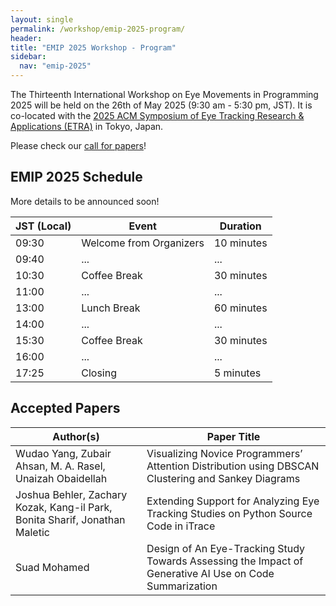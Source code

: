 ```yaml
---
layout: single
permalink: /workshop/emip-2025-program/
header:
title: "EMIP 2025 Workshop - Program"
sidebar:
  nav: "emip-2025"
---
```


The Thirteenth International Workshop on Eye Movements in Programming 2025 will be held on the 26th of May 2025 (9:30 am - 5:30 pm, JST). It is co-located with the [2025 ACM Symposium of Eye Tracking Research & Applications (ETRA)](http://etra.acm.org/2025/) in Tokyo, Japan.

Please check our [call for papers](/workshop/emip-2025/)!

## EMIP 2025 Schedule

More details to be announced soon!

| JST (Local) | Event | Duration |
| --- | --- | --- |
| 09:30 | Welcome from Organizers | 10 minutes |
| 09:40 | ... | ... |
| 10:30 | Coffee Break | 30 minutes |
| 11:00 | ... | ... |
| 13:00 | Lunch Break | 60 minutes |
| 14:00 | ... | ... |
| 15:30 | Coffee Break | 30 minutes |
| 16:00 | ... | ... |
| 17:25 | Closing | 5 minutes |


## Accepted Papers

| Author(s) | Paper Title |
|---|---|
| Wudao Yang, Zubair Ahsan, M. A. Rasel, Unaizah Obaidellah | Visualizing Novice Programmers’ Attention Distribution using DBSCAN Clustering and Sankey Diagrams |
| Joshua Behler, Zachary Kozak, Kang-il Park, Bonita Sharif, Jonathan Maletic | Extending Support for Analyzing Eye Tracking Studies on Python Source Code in iTrace |
| Suad Mohamed | Design of An Eye-Tracking Study Towards Assessing the Impact of Generative AI Use on Code Summarization |

